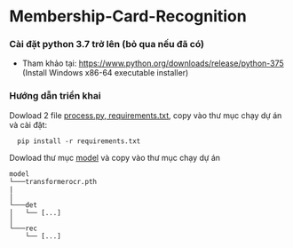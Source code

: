 # Membership-Card-Recognition
### Cài đặt python 3.7 trở lên (bỏ qua nếu đã có)
* Tham khảo tại: https://www.python.org/downloads/release/python-375 (Install Windows x86-64 executable installer)
### Hướng dẫn triển khai
Dowload 2 file [process.py, requirements.txt](https://drive.google.com/drive/folders/1Gj5Ld-v0hId4DaRrTcEX8_g1h5XspKWa?usp=sharing), copy vào thư mục chạy dự án và cài đặt:
```
  pip install -r requirements.txt
```
Dowload thư mục [model](https://drive.google.com/drive/folders/1Gj5Ld-v0hId4DaRrTcEX8_g1h5XspKWa?usp=sharing) và copy vào thư mục chạy dự án
```
model
└───transformerocr.pth
|
│   
└───det
│   └── [...]
│   
└───rec
    └── [...]
```

